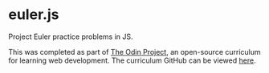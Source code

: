 # euler.js
Project Euler practice problems in JS.

This was completed as part of [The Odin Project](http://www.theodinproject.com/), an open-source curriculum for
learning web development. The curriculum GitHub can be viewed [here](https://github.com/TheOdinProject/curriculum).
